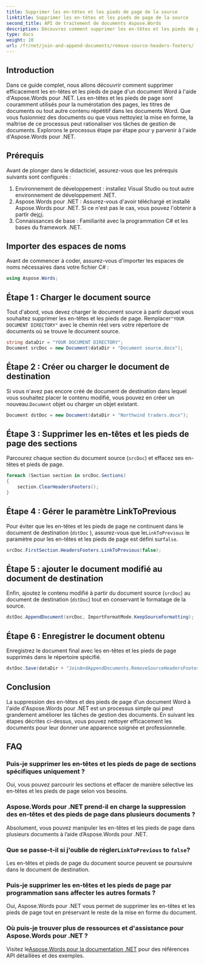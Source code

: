 ```yaml
---
title: Supprimer les en-têtes et les pieds de page de la source
linktitle: Supprimer les en-têtes et les pieds de page de la source
second_title: API de traitement de documents Aspose.Words
description: Découvrez comment supprimer les en-têtes et les pieds de page dans les documents Word à l'aide d'Aspose.Words pour .NET. Simplifiez la gestion de vos documents grâce à notre guide étape par étape.
type: docs
weight: 10
url: /fr/net/join-and-append-documents/remove-source-headers-footers/
---
```

## Introduction

Dans ce guide complet, nous allons découvrir comment supprimer efficacement les en-têtes et les pieds de page d'un document Word à l'aide d'Aspose.Words pour .NET. Les en-têtes et les pieds de page sont couramment utilisés pour la numérotation des pages, les titres de documents ou tout autre contenu répétitif dans les documents Word. Que vous fusionniez des documents ou que vous nettoyiez la mise en forme, la maîtrise de ce processus peut rationaliser vos tâches de gestion de documents. Explorons le processus étape par étape pour y parvenir à l'aide d'Aspose.Words pour .NET.

## Prérequis

Avant de plonger dans le didacticiel, assurez-vous que les prérequis suivants sont configurés :

1. Environnement de développement : installez Visual Studio ou tout autre environnement de développement .NET.
2.  Aspose.Words pour .NET : Assurez-vous d'avoir téléchargé et installé Aspose.Words pour .NET. Si ce n'est pas le cas, vous pouvez l'obtenir à partir de[ici](https://releases.aspose.com/words/net/).
3. Connaissances de base : Familiarité avec la programmation C# et les bases du framework .NET.

## Importer des espaces de noms

Avant de commencer à coder, assurez-vous d'importer les espaces de noms nécessaires dans votre fichier C# :

```csharp
using Aspose.Words;
```

## Étape 1 : Charger le document source

 Tout d'abord, vous devez charger le document source à partir duquel vous souhaitez supprimer les en-têtes et les pieds de page. Remplacer`"YOUR DOCUMENT DIRECTORY"` avec le chemin réel vers votre répertoire de documents où se trouve le document source.

```csharp
string dataDir = "YOUR DOCUMENT DIRECTORY";
Document srcDoc = new Document(dataDir + "Document source.docx");
```

## Étape 2 : Créer ou charger le document de destination

 Si vous n'avez pas encore créé de document de destination dans lequel vous souhaitez placer le contenu modifié, vous pouvez en créer un nouveau.`Document` objet ou charger un objet existant.

```csharp
Document dstDoc = new Document(dataDir + "Northwind traders.docx");
```

## Étape 3 : Supprimer les en-têtes et les pieds de page des sections

Parcourez chaque section du document source (`srcDoc`) et effacez ses en-têtes et pieds de page.

```csharp
foreach (Section section in srcDoc.Sections)
{
    section.ClearHeadersFooters();
}
```

## Étape 4 : Gérer le paramètre LinkToPrevious

Pour éviter que les en-têtes et les pieds de page ne continuent dans le document de destination (`dstDoc` ), assurez-vous que le`LinkToPrevious` le paramètre pour les en-têtes et les pieds de page est défini sur`false`.

```csharp
srcDoc.FirstSection.HeadersFooters.LinkToPrevious(false);
```

## Étape 5 : ajouter le document modifié au document de destination

Enfin, ajoutez le contenu modifié à partir du document source (`srcDoc`) au document de destination (`dstDoc`) tout en conservant le formatage de la source.

```csharp
dstDoc.AppendDocument(srcDoc, ImportFormatMode.KeepSourceFormatting);
```

## Étape 6 : Enregistrer le document obtenu

Enregistrez le document final avec les en-têtes et les pieds de page supprimés dans le répertoire spécifié.

```csharp
dstDoc.Save(dataDir + "JoinAndAppendDocuments.RemoveSourceHeadersFooters.docx");
```

## Conclusion

La suppression des en-têtes et des pieds de page d'un document Word à l'aide d'Aspose.Words pour .NET est un processus simple qui peut grandement améliorer les tâches de gestion des documents. En suivant les étapes décrites ci-dessus, vous pouvez nettoyer efficacement les documents pour leur donner une apparence soignée et professionnelle.

## FAQ

### Puis-je supprimer les en-têtes et les pieds de page de sections spécifiques uniquement ?
Oui, vous pouvez parcourir les sections et effacer de manière sélective les en-têtes et les pieds de page selon vos besoins.

### Aspose.Words pour .NET prend-il en charge la suppression des en-têtes et des pieds de page dans plusieurs documents ?
Absolument, vous pouvez manipuler les en-têtes et les pieds de page dans plusieurs documents à l’aide d’Aspose.Words pour .NET.

###  Que se passe-t-il si j'oublie de régler`LinkToPrevious` to `false`?
Les en-têtes et pieds de page du document source peuvent se poursuivre dans le document de destination.

### Puis-je supprimer les en-têtes et les pieds de page par programmation sans affecter les autres formats ?
Oui, Aspose.Words pour .NET vous permet de supprimer les en-têtes et les pieds de page tout en préservant le reste de la mise en forme du document.

### Où puis-je trouver plus de ressources et d'assistance pour Aspose.Words pour .NET ?
 Visitez le[Aspose.Words pour la documentation .NET](https://reference.aspose.com/words/net/) pour des références API détaillées et des exemples.
